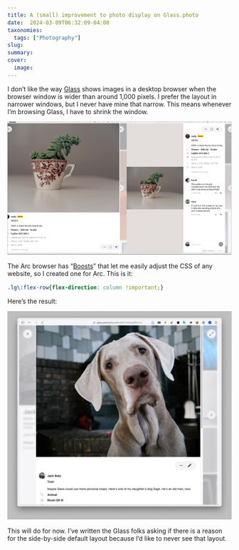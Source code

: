 ```yaml
---
title: A (small) improvement to photo display on Glass.photo
date:  2024-03-09T06:32:09-04:00
taxonomies:
  tags: ["Photography"]
slug: 
summary: 
cover:
  image: 
---
```


I don’t like the way [Glass](https://glass.photo/) shows images in a desktop browser when the browser window is wider than around 1,000 pixels. I prefer the layout in narrower windows, but I never have mine that narrow. This means whenever I’m browsing Glass, I have to shrink the window.

![Left: What I want. Right: What I get](20240309-glass-compare.png "Left: What I want. Right: What I get")

The Arc browser has “[Boosts](https://arc.net/boosts)” that let me easily adjust the CSS of any website, so I created one for Arc. This is it:

```css
.lg\:flex-row{flex-direction: column !important;}
```

Here’s the result:

![A decent improvement](20240309-sort-of.png "A decent improvement")


This will do for now. I’ve written the Glass folks asking if there is a reason for the side-by-side default layout because I’d like to never see that layout.

